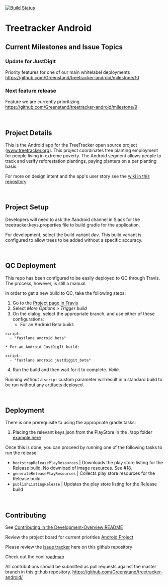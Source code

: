 [![Build Status](https://travis-ci.com/Greenstand/treetracker-android.svg?branch=master)](https://travis-ci.com/Greenstand/treetracker-android)

# Treetracker Android

## Current Milestones and Issue Topics

### Update for JustDigIt

Priority features for one of our main whitelabel deployments
https://github.com/Greenstand/treetracker-android/milestone/10

### Next feature release

Feature we are currently prioritizing
https://github.com/Greenstand/treetracker-android/milestone/9

&nbsp;
&nbsp;

## Project Details

This is the Android app for the TreeTracker open source project (www.treetracker.org). 
This project coordinates tree planting employment for people living in extreme poverty.
The Android segment allows people to track and verify reforestation plantings,
paying planters on a per planting basis.

For more on design intent and the app's user story see the [wiki in this repository](https://github.com/Greenstand/treetracker-android/wiki/User-Story)

&nbsp;
&nbsp;

## Project Setup
Developers will need to ask the #android channel in Slack for the treetracker.keys.properties file to build gradle for the application.

For development, select the build variant _dev_. This build variant is configured to allow trees to be added without a specific accuracy.  

&nbsp;
&nbsp;

## QC Deployment

This repo has been configured to be easily deployed to QC through Travis. The process, however, is still a manual.

In order to get a new build to QC, take the following steps:

1. Go to the [Project page in Travis](https://travis-ci.com/Greenstand/treetracker-android)
2. Select _More Options > Trigger build_
3. On the dialog, select the appropriate branch, and use either of these configurations:
    * For an Android Beta build:
```
script:
  - "fastlane android beta"
```
    * For an Android JustDigIt build:
```
script:
  - "fastlane android justdiggit_beta"
```	
4. Run the build and then wait for it to complete. _Voilá._

Running without a `script` custom parameter will result in a standard build to be run without any artifacts deployed.

&nbsp;
&nbsp;

## Deployment

There is one prerequisite to using the appropriate gradle tasks:

1) Placing the relevant keys.json from the PlayStore in the ./app folder [example here](https://docs.fastlane.tools/getting-started/android/setup/#collect-your-google-credentials)

Once this is done, you can proceed by running one of the following tasks to run the release:

* `bootstrapReleasePlayResources` | Downloads the play store listing for the Release build. No download of image resources. See #18.
* `generateReleasePlayResources`  | Collects play store resources for the Release build
* `publishListingRelease`         | Updates the play store listing for the Release build

&nbsp;
&nbsp;

## Contributing

 See [Contributing in the Development-Overview README](https://github.com/Greenstand/Development-Overview/blob/master/README.md)

Review the project board for current priorities [Android Project](https://github.com/orgs/Greenstand/projects/5)

Please review the [issue tracker](https://github.com/Greenstand/treetracker-android/issues) here on this github repository 

Check out the cool [roadmap](https://github.com/Greenstand/Development-Overview/blob/master/Roadmap.md)

All contributions should be submitted as pull requests against the master branch in this github repository. https://github.com/Greenstand/treetracker-android/
